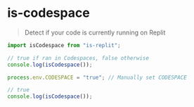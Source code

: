 # is-codespace

> Detect if your code is currently running on Replit

```js
import isCodespace from "is-replit";

// true if ran in Codespaces, false otherwise
console.log(isCodespace());

process.env.CODESPACE = "true"; // Manually set CODESPACE

// true
console.log(isCodespace());
```
